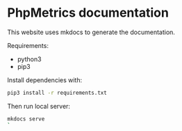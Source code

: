 # PhpMetrics documentation

This website uses mkdocs to generate the documentation.

Requirements:

+ python3
+ pip3

Install dependencies with:

```bash
pip3 install -r requirements.txt
```

Then run local server:

```bash
mkdocs serve
`